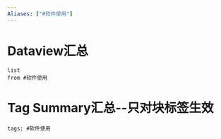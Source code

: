 ```yaml
---
Aliases: ["#软件使用"]
---
```

# Dataview汇总

```dataview
list
from #软件使用
```

# Tag Summary汇总--只对块标签生效

```add-summary
tags: #软件使用
```

